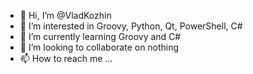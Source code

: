- 👋 Hi, I’m @VladKozhin
- 👀 I’m interested in Groovy, Python, Qt, PowerShell, C#
- 🌱 I’m currently learning Groovy and C#
- 💞️ I’m looking to collaborate on nothing
- 📫 How to reach me ...

<!---
VladKozhin/VladKozhin is a ✨ special ✨ repository because its `README.md` (this file) appears on your GitHub profile.
You can click the Preview link to take a look at your changes.
--->

